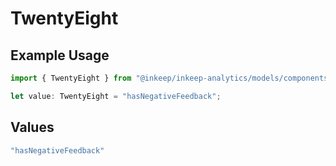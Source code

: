 # TwentyEight

## Example Usage

```typescript
import { TwentyEight } from "@inkeep/inkeep-analytics/models/components";

let value: TwentyEight = "hasNegativeFeedback";
```

## Values

```typescript
"hasNegativeFeedback"
```